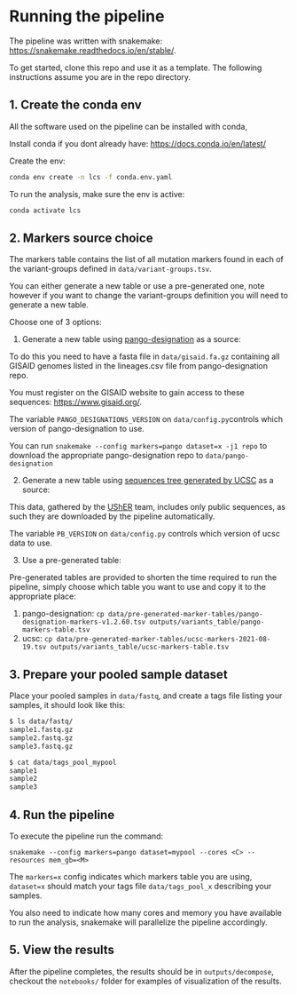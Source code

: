 
# Running the pipeline

The pipeline was written with snakemake: https://snakemake.readthedocs.io/en/stable/.

To get started, clone this repo and use it as a template. The following instructions assume you are in the repo directory.

## 1. Create the conda env

All the software used on the pipeline can be installed with conda,

Install conda if you dont already have: https://docs.conda.io/en/latest/

Create the env:
```bash
conda env create -n lcs -f conda.env.yaml
```

To run the analysis, make sure the env is active:
```bash
conda activate lcs
```

## 2. Markers source choice

The markers table contains the list of all mutation markers found in each of the variant-groups
defined in `data/variant-groups.tsv`.

You can either generate a new table or use a pre-generated one, note however 
if you want to change the variant-groups definition you will need to generate a new table.

Choose one of 3 options:

1. Generate a new table using [pango-designation](https://github.com/cov-lineages/pango-designation) as a source:

To do this you need to have a fasta file in `data/gisaid.fa.gz` containing all GISAID genomes
listed in the lineages.csv file from pango-designation repo.

You must register on the GISAID website to gain access to these sequences: https://www.gisaid.org/.

The variable `PANGO_DESIGNATIONS_VERSION` on `data/config.py`controls which version of pango-designation to use.

You can run `snakemake --config markers=pango dataset=x -j1 repo` to download the appropriate pango-designation repo to `data/pango-designation`

2. Generate a new table using [sequences tree generated by UCSC](https://hgdownload.soe.ucsc.edu/goldenPath/wuhCor1/UShER_SARS-CoV-2/) as a source:

This data, gathered by the [UShER](https://github.com/yatisht/usher) team, includes only public sequences, as such they are downloaded by the pipeline automatically.

The variable `PB_VERSION` on `data/config.py` controls which version of ucsc data to use.

3. Use a pre-generated table:

Pre-generated tables are provided to shorten the time required to run the pipeline, simply
choose which table you want to use and copy it to the appropriate place:

  1. pango-designation:
      `cp data/pre-generated-marker-tables/pango-designation-markers-v1.2.60.tsv outputs/variants_table/pango-markers-table.tsv`
  2. ucsc:
      `cp data/pre-generated-marker-tables/ucsc-markers-2021-08-19.tsv outputs/variants_table/ucsc-markers-table.tsv`

## 3. Prepare your pooled sample dataset

Place your pooled samples in `data/fastq`, and create a tags file listing your samples, it should look like this:
```bash
$ ls data/fastq/
sample1.fastq.gz
sample2.fastq.gz
sample3.fastq.gz

$ cat data/tags_pool_mypool
sample1
sample2
sample3
```

## 4. Run the pipeline

To execute the pipeline run the command:

`snakemake --config markers=pango dataset=mypool --cores <C> --resources mem_gb=<M>`

The `markers=x` config indicates which markers table you are using, `dataset=x` should match your tags file `data/tags_pool_x` describing your samples.

You also need to indicate how many cores and memory you have available to run the analysis, snakemake will parallelize the pipeline accordingly.

## 5. View the results

After the pipeline completes, the results should be in `outputs/decompose`,
checkout the `notebooks/` folder for examples of visualization of the results.
